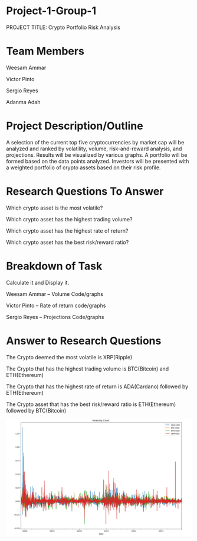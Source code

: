 # Project-1-Group-1

PROJECT TITLE: Crypto Portfolio Risk Analysis

# Team Members
 
Weesam Ammar

Victor Pinto

Sergio Reyes

Adanma Adah 

# Project Description/Outline
A selection of the current top five cryptocurrencies by market cap will be analyzed and ranked by volatility, volume, risk-and-reward analysis, and projections. Results will be visualized by various graphs. A portfolio will be formed based on the data points analyzed. Investors will be presented with a weighted portfolio of crypto assets based on their risk profile.

# Research Questions To Answer
Which crypto asset is the most volatile?

Which crypto asset has the highest trading volume?

Which crypto asset has the highest rate of return?

Which crypto asset has the best risk/reward ratio?


# Breakdown of Task
Calculate it and Display it.

Weesam Ammar – Volume Code/graphs 

Victor Pinto – Rate of return code/graphs

Sergio Reyes – Projections Code/graphs


# Answer to Research Questions

The Crypto deemed the most volatile is XRP(Ripple)

The Crypto that has the highest trading volume is BTC(Bitcoin) and ETH(Ethereum)

The Crypto that has the highest rate of return is ADA(Cardano) followed by ETH(Ethereum)

The Crypto asset that has the best risk/reward ratio is ETH(Ethereum) followed by BTC(Bitcoin)



![Alt text](Images/vol2.png)


